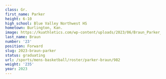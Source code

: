 ```yaml
---
class: Gr.
first_name: Parker
height: 6-10
high_school: Blue Valley Northwest HS
hometown: Burlington, Kan.
image: https://kuathletics.com/wp-content/uploads/2023/06/Braun_Parker_2023-600x400.jpg
last_name: Braun
number: '23'
position: Forward
slug: 2023-braun-parker
status: graduating
url: /sports/mens-basketball/roster/parker-braun/982
weight: '235'
year: 2023
---
```

